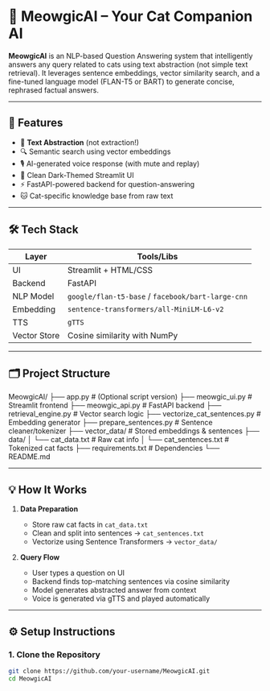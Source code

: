 # 🐾 MeowgicAI – Your Cat Companion AI

**MeowgicAI** is an NLP-based Question Answering system that intelligently answers any query related to cats using text abstraction (not simple text retrieval). It leverages sentence embeddings, vector similarity search, and a fine-tuned language model (FLAN-T5 or BART) to generate concise, rephrased factual answers.

---

## 🚀 Features

- 🧠 **Text Abstraction** (not extraction!)
- 🔍 Semantic search using vector embeddings
- 🎙️ AI-generated voice response (with mute and replay)
- 🌙 Clean Dark-Themed Streamlit UI
- ⚡ FastAPI-powered backend for question-answering
- 🐱 Cat-specific knowledge base from raw text

---

## 🛠️ Tech Stack

| Layer       | Tools/Libs                              |
|-------------|------------------------------------------|
| UI          | Streamlit + HTML/CSS                     |
| Backend     | FastAPI                                  |
| NLP Model   | `google/flan-t5-base` / `facebook/bart-large-cnn` |
| Embedding   | `sentence-transformers/all-MiniLM-L6-v2` |
| TTS         | `gTTS`                                   |
| Vector Store| Cosine similarity with NumPy             |

---

## 🗂️ Project Structure

MeowgicAI/
├── app.py # (Optional script version)
├── meowgic_ui.py # Streamlit frontend
├── meowgic_api.py # FastAPI backend
├── retrieval_engine.py # Vector search logic
├── vectorize_cat_sentences.py # Embedding generator
├── prepare_sentences.py # Sentence cleaner/tokenizer
├── vector_data/ # Stored embeddings & sentences
├── data/
│ └── cat_data.txt # Raw cat info
│ └── cat_sentences.txt # Tokenized cat facts
├── requirements.txt # Dependencies
└── README.md


---

## 💡 How It Works

1. **Data Preparation**
   - Store raw cat facts in `cat_data.txt`
   - Clean and split into sentences → `cat_sentences.txt`
   - Vectorize using Sentence Transformers → `vector_data/`

2. **Query Flow**
   - User types a question on UI
   - Backend finds top-matching sentences via cosine similarity
   - Model generates abstracted answer from context
   - Voice is generated via gTTS and played automatically

---

## ⚙️ Setup Instructions

### 1. Clone the Repository
```bash
git clone https://github.com/your-username/MeowgicAI.git
cd MeowgicAI
